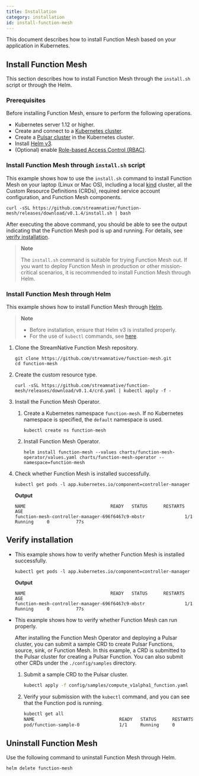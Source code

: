 ```yaml
---
title: Installation
category: installation
id: install-function-mesh
---
```


This document describes how to install Function Mesh based on your application in Kubernetes.

## Install Function Mesh

This section describes how to install Function Mesh through the `install.sh` script or through the Helm.

### Prerequisites

Before installing Function Mesh, ensure to perform the following operations.

- Kubernetes server 1.12 or higher.
- Create and connect to a [Kubernetes cluster](https://kubernetes.io/).
- Create a [Pulsar cluster](https://pulsar.apache.org/docs/en/kubernetes-helm/) in the Kubernetes cluster.
- Install [Helm v3](https://helm.sh/docs/intro/install/).
- (Optional) enable [Role-based Access Control (RBAC)](https://kubernetes.io/docs/reference/access-authn-authz/rbac/).

### Install Function Mesh through `install.sh` script

This example shows how to use the `install.sh` command to install Function Mesh on your laptop (Linux or Mac OS), including a local [kind](https://kind.sigs.k8s.io/) cluster, all the Custom Resource Definitions (CRDs), required service account configuration, and Function Mesh components.

```shell
curl -sSL https://github.com/streamnative/function-mesh/releases/download/v0.1.4/install.sh | bash
```

After executing the above command, you should be able to see the output indicating that the Function Mesh pod is up and running. For details, see [verify installation](#verify-installation).

> **Note**
>
> The `install.sh` command is suitable for trying Function Mesh out. If you want to deploy Function Mesh in production or other mission-critical scenarios, it is recommended to install Function Mesh through Helm.

### Install Function Mesh through Helm

This example shows how to install Function Mesh through [Helm](https://helm.sh/).

> **Note**
>
> - Before installation, ensure that Helm v3 is installed properly.
> - For the use of `kubectl` commands, see [here](https://kubernetes.io/docs/reference/generated/kubectl/kubectl-commands).

1. Clone the StreamNative Function Mesh repository.

    ```shell
    git clone https://github.com/streamnative/function-mesh.git
    cd function-mesh
    ```

2. Create the custom resource type.

    ```shell
    curl -sSL https://github.com/streamnative/function-mesh/releases/download/v0.1.4/crd.yaml | kubectl apply -f -
    ```

3. Install the Function Mesh Operator.

   1. Create a Kubernetes namespace `function-mesh`. If no Kubernetes namespace is specified, the `default` namespace is used.

        ```shell
        kubectl create ns function-mesh
        ```

   2. Install Function Mesh Operator.

        ```shell
        helm install function-mesh --values charts/function-mesh-operator/values.yaml charts/function-mesh-operator --namespace=function-mesh
        ```

4. Check whether Function Mesh is installed successfully.

    ```shell
    kubectl get pods -l app.kubernetes.io/component=controller-manager
    ```

    **Output**

    ```
    NAME                                READY   STATUS      RESTARTS   AGE
    function-mesh-controller-manager-696f6467c9-mbstr               1/1     Running     0          77s
    ```

## Verify installation

- This example shows how to verify whether Function Mesh is installed successfully.

    ```shell
    kubectl get pods -l app.kubernetes.io/component=controller-manager
    ```

    **Output**

    ```
    NAME                                READY   STATUS      RESTARTS   AGE
    function-mesh-controller-manager-696f6467c9-mbstr               1/1     Running     0          77s
    ```

- This example shows how to verify whether Function Mesh can run properly.

    After installing the Function Mesh Operator and deploying a Pulsar cluster, you can submit a sample CRD to create Pulsar Functions, source, sink, or Function Mesh. In this example, a CRD is submitted to the Pulsar cluster for creating a Pulsar Function. You can also submit other CRDs under the `./config/samples` directory.

    1. Submit a sample CRD to the Pulsar cluster.

        ```bash
        kubectl apply -f config/samples/compute_v1alpha1_function.yaml
        ```

    2. Verify your submission with the `kubectl` command, and you can see that the Function pod is running.

        ```bash
        kubectl get all
        NAME                                READY   STATUS      RESTARTS   AGE
        pod/function-sample-0               1/1     Running     0          77s
        ```

## Uninstall Function Mesh

Use the following command to uninstall Function Mesh through Helm.

```bash
helm delete function-mesh
```